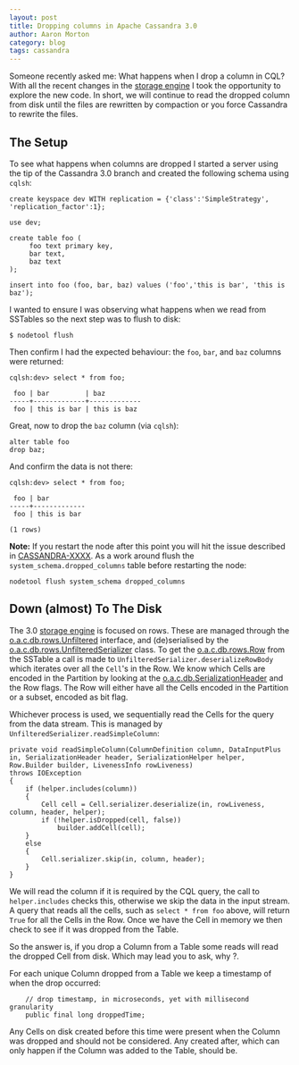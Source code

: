 ```yaml
---
layout: post
title: Dropping columns in Apache Cassandra 3.0
author: Aaron Morton
category: blog
tags: cassandra
---
```


Someone recently asked me: What happens when I drop a column in CQL? With all the recent changes in the [storage engine](XXX) I took the opportunity to explore the new code. In short, we will continue to read the dropped column from disk until the files are rewritten by compaction or you force Cassandra to rewrite the files.

## The Setup

To see what happens when columns are dropped I started a server using the tip of the Cassandra 3.0 branch and created the following schema using `cqlsh`:

    create keyspace dev WITH replication = {'class':'SimpleStrategy', 'replication_factor':1};

    use dev;

    create table foo (
         foo text primary key,
         bar text,
         baz text
    );

    insert into foo (foo, bar, baz) values ('foo','this is bar', 'this is baz');

I wanted to ensure I was observing what happens when we read from SSTables so the next step was to flush to disk:

    $ nodetool flush

Then confirm I had the expected behaviour: the `foo`, `bar`, and `baz` columns were returned:

    cqlsh:dev> select * from foo;

     foo | bar         | baz
    -----+-------------+-------------
     foo | this is bar | this is baz

Great, now to drop the `baz` column (via `cqlsh`):

    alter table foo
    drop baz;

And confirm the data is not there:

    cqlsh:dev> select * from foo;

     foo | bar
    -----+-------------
     foo | this is bar

    (1 rows)

**Note:** If you restart the node after this point you will hit the issue described in [CASSANDRA-XXXX](). As a work around flush the `system_schema.dropped_columns` table before restarting the node:

```
nodetool flush system_schema dropped_columns
```

## Down (almost) To The Disk

The 3.0 [storage engine](http://www.datastax.com/2015/12/storage-engine-30) is focused on rows. These are managed through the [o.a.c.db.rows.Unfiltered]() interface, and (de)serialised by the [o.a.c.db.rows.UnfilteredSerializer]() class. To get the [o.a.c.db.rows.Row]() from the SSTable a call is made to `UnfilteredSerializer.deserializeRowBody` which iterates over all the `Cell`'s in the Row. We know which Cells are encoded in the Partition by looking at the [o.a.c.db.SerializationHeader]() and the Row flags. The Row will either have all the Cells encoded in the Partition or a subset, encoded as bit flag. 

Whichever process is used, we sequentially read the Cells for the query from the data stream. This is managed by `UnfilteredSerializer.readSimpleColumn`:

    private void readSimpleColumn(ColumnDefinition column, DataInputPlus in, SerializationHeader header, SerializationHelper helper, Row.Builder builder, LivenessInfo rowLiveness)
    throws IOException
    {
        if (helper.includes(column))
        {
            Cell cell = Cell.serializer.deserialize(in, rowLiveness, column, header, helper);
            if (!helper.isDropped(cell, false))
                builder.addCell(cell);
        }
        else
        {
            Cell.serializer.skip(in, column, header);
        }
    }

We will read the column if it is required by the CQL query, the call to `helper.includes` checks this, otherwise we skip the data in the input stream. A query that reads all the cells, such as `select * from foo` above, will return `True` for all the Cells in the Row. Once we have the Cell in memory we then check to see if it was dropped from the Table.

So the answer is, if you drop a Column from a Table some reads will read the dropped Cell from disk. Which may lead you to ask, why ?.

For each unique Column dropped from a Table we keep a timestamp of when the drop occurred:

        // drop timestamp, in microseconds, yet with millisecond granularity
        public final long droppedTime;

Any Cells on disk created before this time were present when the Column was dropped and should not be considered. Any created after, which can only happen if the Column was added to the Table, should be.

